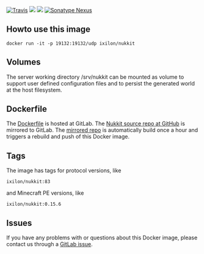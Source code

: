 [![Travis](https://img.shields.io/travis/Nukkit/Nukkit.svg?style=flat)](https://travis-ci.org/Nukkit/Nukkit)
[![](https://gitlab.com/ixilon/nukkit-docker/raw/badges/version.png)]()
[![](https://gitlab.com/ixilon/nukkit-docker/raw/badges/protocol.png)]()
[![Sonatype Nexus](https://img.shields.io/nexus/s/https/oss.sonatype.org/de.ixilon/nukkit.svg)](https://oss.sonatype.org/content/repositories/snapshots/de/ixilon/nukkit/)

## Howto use this image ##

    docker run -it -p 19132:19132/udp ixilon/nukkit

## Volumes ##

The server working directory /srv/nukkit can be mounted as volume to support user defined configuration files and to persist the generated world at the host filesystem.

## Dockerfile ##

The [Dockerfile](https://gitlab.com/ixilon/nukkit-docker/blob/master/Dockerfile) is hosted at GitLab.
The [Nukkit source repo at GitHub](https://github.com/Nukkit/Nukkit) is mirrored to GitLab.
The [mirrored repo](https://gitlab.com/ixilon/nukkit) is automatically build once a hour and triggers a rebuild and push of this Docker image.

## Tags ##

The image has tags for protocol versions, like

    ixilon/nukkit:83

and Minecraft PE versions, like

    ixilon/nukkit:0.15.6

## Issues ##

If you have any problems with or questions about this Docker image, please contact us through a [GitLab issue](https://gitlab.com/ixilon/nukkit-docker/issues).

